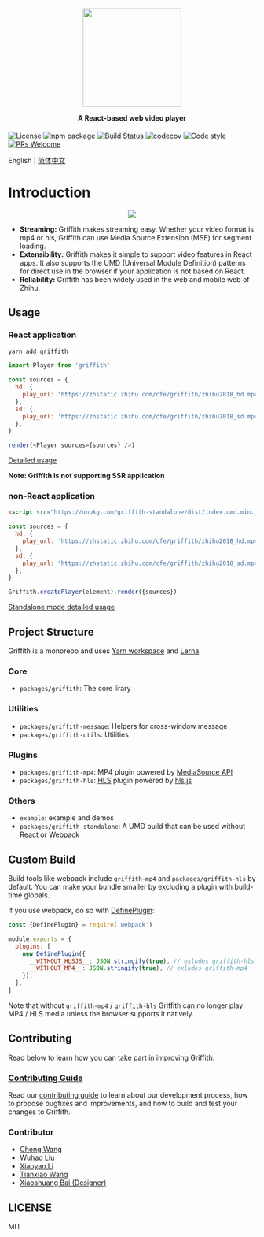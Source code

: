 <h1 align="center">
  <img src="https://zhstatic.zhihu.com/cfe/griffith/griffith-banner.png" height="200" width="200"/>
  <p align="center" style="font-size: 0.5em">A React-based web video player</p>
</h1>

[![License](https://img.shields.io/npm/l/griffith.svg)](https://github.com/zhihu/griffith/blob/master/LICENSE)
[![npm package](https://img.shields.io/npm/v/griffith/latest.svg)](https://www.npmjs.com/package/griffith)
[![Build Status](https://img.shields.io/travis/zhihu/griffith.svg)](https://travis-ci.org/zhihu/griffith)
[![codecov](https://codecov.io/gh/zhihu/griffith/branch/master/graph/badge.svg)](https://codecov.io/gh/zhihu/griffith)
![Code style](https://img.shields.io/badge/code_style-prettier-ff69b4.svg)
[![PRs Welcome](https://img.shields.io/badge/PRs-welcome-brightgreen.svg)](https://github.com/zhihu/griffith/blob/master/CONTRIBUTING.md)

English | [简体中文](./README-zh_CN.md)

# Introduction

<p align="center">
  <img src="https://zhstatic.zhihu.com/cfe/griffith/player.png"/>
</p>

- **Streaming:** Griffith makes streaming easy. Whether your video format is mp4 or hls, Griffith can use Media Source Extension (MSE) for segment loading.
- **Extensibility:** Griffith makes it simple to support video features in React apps. It also supports the UMD (Universal Module Definition) patterns for direct use in the browser if your application is not based on React.
- **Reliability:** Griffith has been widely used in the web and mobile web of Zhihu.

## Usage

### React application

```bash
yarn add griffith
```

```js
import Player from 'griffith'

const sources = {
  hd: {
    play_url: 'https://zhstatic.zhihu.com/cfe/griffith/zhihu2018_hd.mp4',
  },
  sd: {
    play_url: 'https://zhstatic.zhihu.com/cfe/griffith/zhihu2018_sd.mp4',
  },
}

render(<Player sources={sources} />)
```

[Detailed usage](./packages/griffith/README.md)

**Note: Griffith is not supporting SSR application**

### non-React application

```html
<script src="https://unpkg.com/griffith-standalone/dist/index.umd.min.js" /></script>
```

```js
const sources = {
  hd: {
    play_url: 'https://zhstatic.zhihu.com/cfe/griffith/zhihu2018_hd.mp4',
  },
  sd: {
    play_url: 'https://zhstatic.zhihu.com/cfe/griffith/zhihu2018_sd.mp4',
  },
}

Griffith.createPlayer(element).render({sources})
```

[Standalone mode detailed usage](./packages/griffith-standalone/README.md)

## Project Structure

Griffith is a monorepo and uses [Yarn workspace](https://yarnpkg.com/lang/en/docs/workspaces/) and [Lerna](https://github.com/lerna/lerna).

### Core

- `packages/griffith`: The core lirary

### Utilities

- `packages/griffith-message`: Helpers for cross-window message
- `packages/griffith-utils`: Utilities

### Plugins

- `packages/griffith-mp4`: MP4 plugin powered by [MediaSource API](https://developer.mozilla.org/en-US/docs/Web/API/MediaSource)
- `packages/griffith-hls`: [HLS](https://developer.apple.com/streaming/) plugin powered by [hls.js](https://github.com/video-dev/hls.js)

### Others

- `example`: example and demos
- `packages/griffith-standalone`: A UMD build that can be used without React or Webpack

## Custom Build

Build tools like webpack include `griffith-mp4` and `packages/griffith-hls` by default. You can make your bundle smaller by excluding a plugin with build-time globals.

If you use webpack, do so with [DefinePlugin](https://webpack.js.org/plugins/define-plugin/):

```javascript
const {DefinePlugin} = require('webpack')

module.exports = {
  plugins: [
    new DefinePlugin({
      __WITHOUT_HLSJS__: JSON.stringify(true), // exludes griffith-hls
      __WITHOUT_MP4__: JSON.stringify(true), // exludes griffith-mp4
    }),
  ],
}
```

Note that without `griffith-mp4` / `griffith-hls` Griffith can no longer play MP4 / HLS media unless the browser supports it natively.

## Contributing

Read below to learn how you can take part in improving Griffith.

### [Contributing Guide](./CONTRIBUTING.md)

Read our [contributing guide](./CONTRIBUTING.md) to learn about our development process, how to propose bugfixes and improvements, and how to build and test your changes to Griffith.

### Contributor

- [Cheng Wang](https://github.com/wangcheng678)
- [Wuhao Liu](https://github.com/liuwuhaoo)
- [Xiaoyan Li](https://github.com/lixiaoyan)
- [Tianxiao Wang](https://github.com/xiaoyuhen)
- [Xiaoshuang Bai (Designer)](https://www.behance.net/shawnpai)

## LICENSE

MIT

